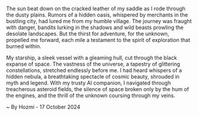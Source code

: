 
The sun beat down on the cracked leather of my saddle as I rode through the dusty plains. Rumors of a hidden oasis, whispered by merchants in the bustling city, had lured me from my humble village. The journey was fraught with danger, bandits lurking in the shadows and wild beasts prowling the desolate landscapes. But the thirst for adventure, for the unknown, propelled me forward, each mile a testament to the spirit of exploration that burned within. 

My starship, a sleek vessel with a gleaming hull, cut through the black expanse of space. The vastness of the universe, a tapestry of glittering constellations, stretched endlessly before me. I had heard whispers of a hidden nebula, a breathtaking spectacle of cosmic beauty, shrouded in myth and legend. With my trusty AI companion, I navigated through treacherous asteroid fields, the silence of space broken only by the hum of the engines, and the thrill of the unknown coursing through my veins.  

~ By Hozmi - 17 October 2024
